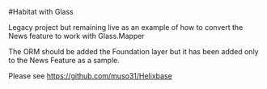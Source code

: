 #Habitat with Glass

Legacy project but remaining live as an example of how to convert the News feature to work with Glass.Mapper

The ORM should be added the Foundation layer but it has been added only to the News Feature as a sample. 

Please see https://github.com/muso31/Helixbase 
